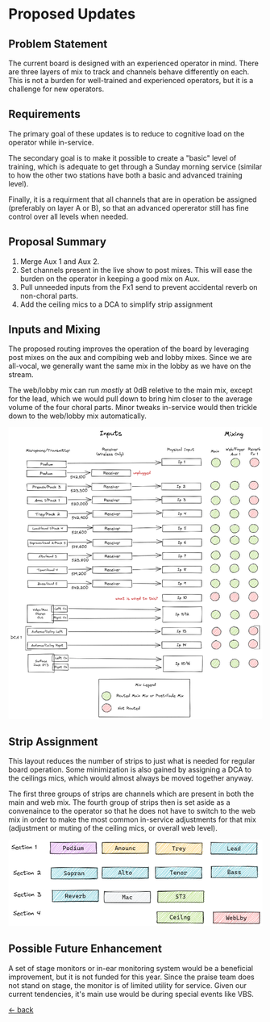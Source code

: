 # Proposed Updates

## Problem Statement

The current board is designed with an experienced operator in mind.  There are three layers of mix to track and channels behave differently on each.  This is not a burden for well-trained and experienced operators, but it is a challenge for new operators.

## Requirements

The primary goal of these updates is to reduce to cognitive load on the operator while in-service.  

The secondary goal is to make it possible to create a "basic" level of training, which is adequate to get through a Sunday morning service (similar to how the other two stations have both a basic and advanced training level).

Finally, it is a requirment that all channels that are in operation be assigned (preferably on layer A or B), so that an advanced opererator still has fine control over all levels when needed.

## Proposal Summary

1. Merge Aux 1 and Aux 2.
2. Set channels present in the live show to post mixes.  This will ease the burden on the operator in keeping a good mix on Aux.
3. Pull unneeded inputs from the Fx1 send to prevent accidental reverb on non-choral parts.
4. Add the ceiling mics to a DCA to simplify strip assignment

## Inputs and Mixing

The proposed routing improves the operation of the board by leveraging post mixes on the aux and compibing web and lobby mixes.  Since we are all-vocal, we generally want the same mix in the lobby as we have on the stream.  

The web/lobby mix can run _mostly_ at 0dB reletive to the main mix, except for the lead, which we would pull down to bring him closer to the average volume of the four choral parts.  Minor tweaks in-service would then trickle down to the web/lobby mix automatically. 

![Inputs and Mixing Draft](img/inputs-and-mixing-draft.excalidraw.png)

## Strip Assignment

This layout reduces the number of strips to just what is needed for regular board operation.  Some minimization is also gained by assigning a DCA to the ceilings mics, which would almost always be moved together anyway.

The first three groups of strips are channels which are present in both the main and web mix.  The fourth group of strips then is set aside as a convenaince to the operator so that he does not have to switch to the web mix in order to make the most common in-service adjustments for that mix (adjustment or muting of the ceiling mics, or overall web level).

![Strip Assignment Draft](img/strip-assignment-draft.excalidraw.png)

## Possible Future Enhancement

A set of stage monitors or in-ear monitoring system would be a beneficial improvement, but it is not funded for this year.  Since the praise team does not stand on stage, the monitor is of limited utility for service.  Given our current tendencies, it's main use would be during special events like VBS.

[<- back](./README.md)
